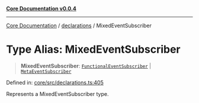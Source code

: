 [**Core Documentation v0.0.4**](../../README.md)

***

[Core Documentation](../../modules.md) / [declarations](../README.md) / MixedEventSubscriber

# Type Alias: MixedEventSubscriber

> **MixedEventSubscriber**: [`FunctionalEventSubscriber`](FunctionalEventSubscriber.md) \| [`MetaEventSubscriber`](../interfaces/MetaEventSubscriber.md)

Defined in: [core/src/declarations.ts:405](https://github.com/stonemjs/core/blob/93efe04ef1a71ad6f49c3b315da54d45ace50f23/src/declarations.ts#L405)

Represents a MixedEventSubscriber type.
